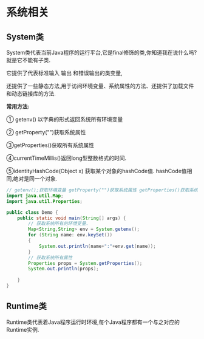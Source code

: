 # 系统相关

## System类

System类代表当前Java程序的运行平台,它是final修饰的类,你知道我在说什么吗? 就是它不能有子类.

它提供了代表标准输入 输出 和错误输出的类变量,

还提供了一些静态方法,用于访问环境变量、系统属性的方法、还提供了加载文件和动态链接库的方法.

**常用方法:**

① getenv() 以字典的形式返回系统所有环境变量

② getProperty("")获取系统属性

③getProperties()获取所有系统属性

④currentTimeMillis()返回long型整数格式的时间.

⑤identityHashCode(Object x) 获取某个对象的hashCode值. hashCode值相同,绝对是同一个对象.

```java
// getenv();获取环境变量 getProperty("")获取系统属性 getProperties()获取系统所有属性.
import java.util.Map;
import java.util.Properties;

public class Demo {
	public static void main(String[] args) {
		// 获取系统所有的环境变量.
		Map<String,String> env = System.getenv();
		for (String name: env.keySet())
		{
			System.out.println(name+":"+env.get(name));
		}
        // 获取系统所有属性
		Properties props = System.getProperties();
		System.out.println(props);
		
	}
}
```

## Runtime类

Runtime类代表着Java程序运行时环境,每个Java程序都有一个与之对应的Runtime实例.